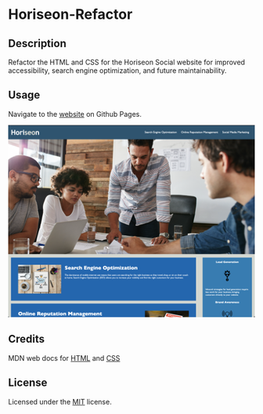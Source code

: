 # Horiseon-Refactor

## Description

Refactor the HTML and CSS for the Horiseon Social website for improved accessibility, search engine optimization, and future maintainability.


## Usage

Navigate to the [website](https://exzilium.github.io/Horiseon-Refactor/) on Github Pages.


![screenshot of Horiseon website](assets/images/screenshot_readme.png)


## Credits

MDN web docs for [HTML](https://developer.mozilla.org/en-US/docs/Web/HTML) and [CSS](https://developer.mozilla.org/en-US/docs/Web/CSS)


## License

Licensed under the [MIT](https://github.com/exzilium/Horiseon-Refactor/blob/main/LICENSE) license. 
